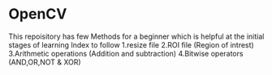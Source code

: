 # OpenCV
This repoisitory has few Methods for a beginner which is helpful at the initial stages of learning
Index to follow
1.resize file
2.ROI file (Region of intrest)
3.Arithmetic operations (Addition and subtraction)
4.Bitwise operators (AND,OR,NOT & XOR)
